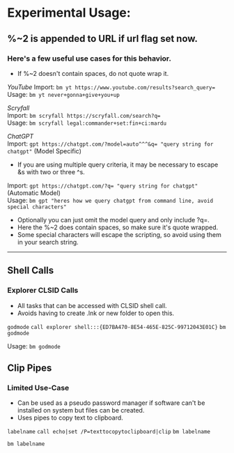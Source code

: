 # Experimental Usage:

## %~2 is appended to URL if url flag set now.

### Here's a few useful use cases for this behavior.
* If %~2 doesn't contain spaces, do not quote wrap it.

*YouTube*
Import: `bm yt https://www.youtube.com/results?search_query=`
Usage: `bm yt never+gonna+give+you+up`

*Scryfall*  
Import: `bm scryfall https://scryfall.com/search?q=`  
Usage: `bm scryfall legal:commander+set:fin+ci:mardu`
  
*ChatGPT*  
Import: `gpt https://chatgpt.com/?model=auto^^^&q= "query string for chatgpt"` (Model Specific)  
* If you are using multiple query criteria, it may be necessary to escape &s with two or three ^s.  
  
Import: `gpt https://chatgpt.com/?q= "query string for chatgpt"` (Automatic Model)  
Usage: `bm gpt "heres how we query chatgpt from command line, avoid special characters"`  

* Optionally you can just omit the model query and only include ?q=.  
* Here the %~2 does contain spaces, so make sure it's quote wrapped.  
* Some special characters will escape the scripting, so avoid using them in your search string.  
  
---
  
## Shell Calls  
  
### Explorer CLSID Calls  
* All tasks that can be accessed with CLSID shell call.  
* Avoids having to create .lnk or new folder to open this.  
  
`godmode` `call explorer shell:::{ED7BA470-8E54-465E-825C-99712043E01C}` `bm godmode`
  
Usage: ```bm godmode```  
  
## Clip Pipes  
  
### Limited Use-Case  
* Can be used as a pseudo password manager if software can't be installed on system but files can be created.  
* Uses pipes to copy text to clipboard.  

  
`labelname` `call echo|set /P=texttocopytoclipboard|clip` `bm labelname`
  
```bm labelname```  
  
